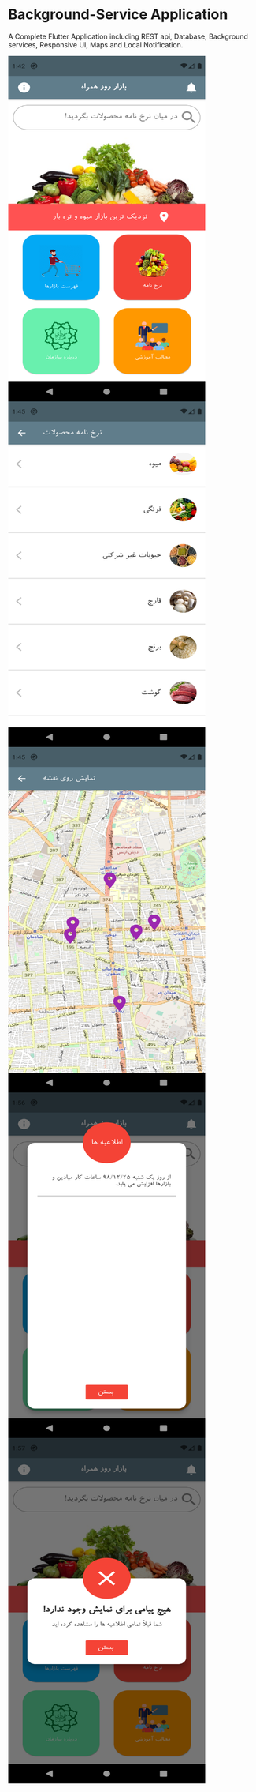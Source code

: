 # Background-Service Application
A Complete Flutter Application including REST api, Database, Background services, Responsive UI, Maps and Local Notification.

<a href="url"><img src="https://github.com/alifarahani1998/Background-Service-Application/blob/master/assets/images/Screenshot_1632042756.png" align="left" height="700" width="400" ></a>

<a href="url"><img src="https://github.com/alifarahani1998/Background-Service-Application/blob/master/assets/images/Screenshot_1632042929.png" align="left" height="700" width="400" ></a>

<a href="url"><img src="https://github.com/alifarahani1998/Background-Service-Application/blob/master/assets/images/Screenshot_1632042918.png" align="left" height="700" width="400" ></a>

<a href="url"><img src="https://github.com/alifarahani1998/Background-Service-Application/blob/master/assets/images/Screenshot_1632043606.png" align="left" height="700" width="400" ></a>

<a href="url"><img src="https://github.com/alifarahani1998/Background-Service-Application/blob/master/assets/images/Screenshot_1632043648.png" align="left" height="700" width="400" ></a>

